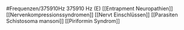 #Frequenzen/375910Hz
375910 Hz (E)
[[Entrapment Neuropathien]]
[[Nervenkompressionssyndromen]]
[[Nervt Einschlüssen]]
[[Parasiten Schistosoma mansoni]]
[[Piriformin Syndrom]]